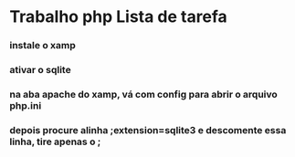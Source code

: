 # Trabalho php Lista de tarefa

### instale o xamp

### ativar o sqlite

### na aba apache do xamp, vá com config para abrir o arquivo php.ini

### depois procure alinha ;extension=sqlite3 e descomente essa linha, tire apenas o ;
